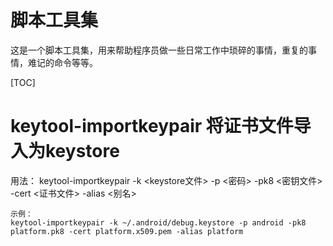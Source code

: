 
# 脚本工具集
这是一个脚本工具集，用来帮助程序员做一些日常工作中琐碎的事情，重复的事情，难记的命令等等。

[TOC]

# keytool-importkeypair 将证书文件导入为keystore
用法：
keytool-importkeypair -k <keystore文件> -p <密码> -pk8 <密钥文件> -cert <证书文件> -alias <别名>
```
示例：
keytool-importkeypair -k ~/.android/debug.keystore -p android -pk8 platform.pk8 -cert platform.x509.pem -alias platform
```

